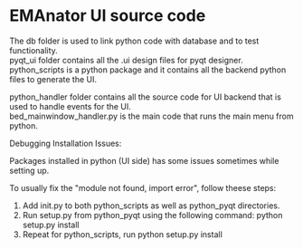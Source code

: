 # EMAnator UI source code
The db folder is used to link python code with database and to test functionality. <br />pyqt_ui folder contains all the .ui design files for pyqt designer. <br />python_scripts is a python package and it contains all the backend python files to generate the UI.

python_handler folder contains all the source code for UI backend that is used to handle events for the UI.<br />
bed_mainwindow_handler.py is the main code that runs the main menu from python.

Debugging Installation Issues:

Packages installed in python (UI side) has some issues sometimes while setting up.

To usually fix the "module not found, import error", follow theese steps:

1) Add init.py to both python_scripts as well as python_pyqt directories.
2) Run setup.py from python_pyqt using the following command: python setup.py install
3) Repeat for python_scripts, run python setup.py install
